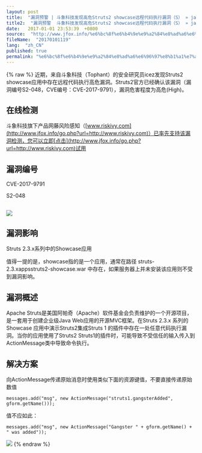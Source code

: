```yaml
---
layout: post
title:  "漏洞预警 | 斗象科技发现高危Struts2 showcase远程代码执行漏洞（S） » java面试题"
title2:  "漏洞预警  斗象科技发现高危Struts2 showcase远程代码执行漏洞（S） » java面试题"
date:   2017-01-01 23:53:39  +0800
source:  "http://www.jfox.info/%e6%bc%8f%e6%b4%9e%e9%a2%84%e8%ad%a6%e6%96%97%e8%b1%a1%e7%a7%91%e6%8a%80%e5%8f%91%e7%8e%b0%e9%ab%98%e5%8d%b1struts2showcase%e8%bf%9c%e7%a8%8b%e4%bb%a3%e7%a0%81%e6%89%a7%e8%a1%8c%e6%bc%8f%e6%b4%9es.html"
fileName:  "20170101119"
lang:  "zh_CN"
published: true
permalink: "%e6%bc%8f%e6%b4%9e%e9%a2%84%e8%ad%a6%e6%96%97%e8%b1%a1%e7%a7%91%e6%8a%80%e5%8f%91%e7%8e%b0%e9%ab%98%e5%8d%b1struts2showcase%e8%bf%9c%e7%a8%8b%e4%bb%a3%e7%a0%81%e6%89%a7%e8%a1%8c%e6%bc%8f%e6%b4%9es.html"
---
```

{% raw %}
近期，来自斗象科技（Tophant）的安全研究员icez发现Struts2 showcase应用中存在远程代码执行高危漏洞。Struts2官方已经确认该漏洞（漏洞编号S2-048，CVE编号：CVE-2017-9791），漏洞危害程度为高危(High)。

## 在线检测

斗象科技旗下产品网藤风险感知（[www.riskivy.com](http://www.jfox.info/go.php?url=http://www.riskivy.com)）已率先支持该漏洞检测，您可以立即[点击](http://www.jfox.info/go.php?url=http://www.riskivy.com)试用

## 漏洞编号

CVE-2017-9791

S2-048

## ![](bb35d16.gif)

## 漏洞影响

Struts 2.3.x系列中的Showcase应用

值得一提的是，showcase指的是一个应用，通常在路径 struts-2.3.xappsstruts2-showcase.war 中存在，如果服务器上并未安装该应用则不受到漏洞影响。

## 漏洞概述

Apache Struts是美国阿帕奇（Apache）软件基金会负责维护的一个开源项目，是一套用于创建企业级Java Web应用的开源MVC框架。在Struts 2.3.x 系列的 Showcase 应用中演示Struts2集成Struts 1 的插件中存在一处任意代码执行漏洞。当你的应用使用了Struts2 Struts1的插件时，可能导致不受信任的输入传入到ActionMessage类中导致命令执行。

## 解决方案

向ActionMessage传递原始消息时使用类似下面的资源键值，不要直接传递原始数值 

    messages.add("msg", new ActionMessage("struts1.gangsterAdded", gform.getName()));

值不应如此： 

    messages.add("msg", new ActionMessage("Gangster " + gform.getName() + " was added"));

![](bb35d16.gif)
{% endraw %}